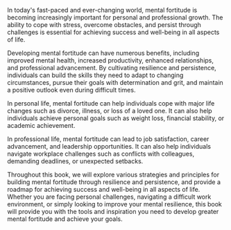 
In today's fast-paced and ever-changing world, mental fortitude is becoming increasingly important for personal and professional growth. The ability to cope with stress, overcome obstacles, and persist through challenges is essential for achieving success and well-being in all aspects of life.

Developing mental fortitude can have numerous benefits, including improved mental health, increased productivity, enhanced relationships, and professional advancement. By cultivating resilience and persistence, individuals can build the skills they need to adapt to changing circumstances, pursue their goals with determination and grit, and maintain a positive outlook even during difficult times.

In personal life, mental fortitude can help individuals cope with major life changes such as divorce, illness, or loss of a loved one. It can also help individuals achieve personal goals such as weight loss, financial stability, or academic achievement.

In professional life, mental fortitude can lead to job satisfaction, career advancement, and leadership opportunities. It can also help individuals navigate workplace challenges such as conflicts with colleagues, demanding deadlines, or unexpected setbacks.

Throughout this book, we will explore various strategies and principles for building mental fortitude through resilience and persistence, and provide a roadmap for achieving success and well-being in all aspects of life. Whether you are facing personal challenges, navigating a difficult work environment, or simply looking to improve your mental resilience, this book will provide you with the tools and inspiration you need to develop greater mental fortitude and achieve your goals.

